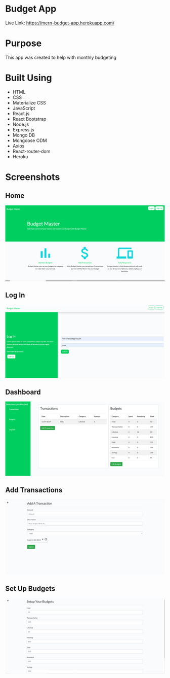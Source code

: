 # Budget App

Live Link: https://mern-budget-app.herokuapp.com/

# Purpose

This app was created to help with monthly budgeting

# Built Using

- HTML
- CSS
- Materialize CSS
- JavaScript
- React.js
- React Bootstrap
- Node.js
- Express.js
- Mongo DB
- Mongoose ODM
- Axios
- React-router-dom
- Heroku

# Screenshots

## Home
![Home](./client/src/images/Home.png)

## Log In
![Language Dashboard](./client/src/images/login.png)

## Dashboard
![Multiple Choice (kana)](./client/src/images/Dashboard.png)

## Add Transactions
![Fill In The Blank](./client/src/images/add-transaction.png)

## Set Up Budgets
![Fill In The Blank](./client/src/images/editbudgets.png)